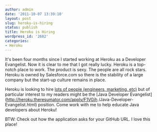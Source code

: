 ```yaml
---
author: admin
date: '2011-10-07 13:39:10'
layout: post
slug: heroku-is-hiring
status: publish
title: Heroku is Hiring
wordpress_id: '2682'
categories:
- Heroku
---
```


It's been four months since I started working at Heroku as a Developer
Evangelist. Now it is clear to me that I got really lucky. Heroku is a top-
notch place to work. The product is sexy. The people are all rock stars.
Heroku is owned by Salesforce.com so there is the stability of a large company
but the start-up culture remains in place.

Heroku is looking to hire [lots of people (engineers, marketing,
etc)](http://jobs.heroku.com/) but of particular interest to my readers might
be the [Java Developer Evangelist](http://heroku.theresumator.com/apply/F1VGjh
/Java-Developer-Evangelist.html) position. Come work with me to help educate
Java developers about Heroku!

BTW: Check out how the application asks for your GitHub URL. I love this
place!

